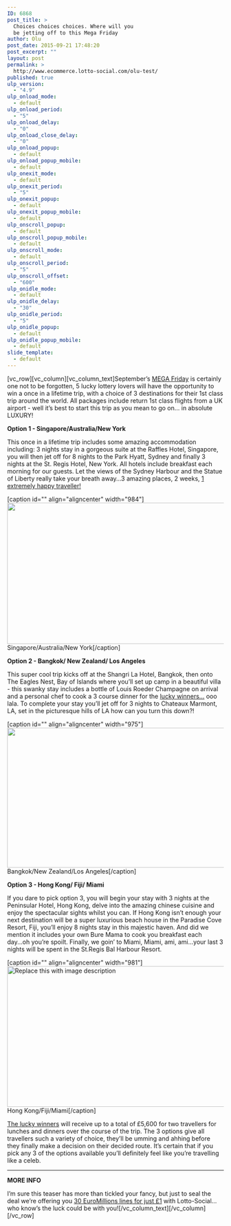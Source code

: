 ```yaml
---
ID: 6868
post_title: >
  Choices choices choices. Where will you
  be jetting off to this Mega Friday
author: Olu
post_date: 2015-09-21 17:48:20
post_excerpt: ""
layout: post
permalink: >
  http://www.ecommerce.lotto-social.com/olu-test/
published: true
ulp_version:
  - "4.9"
ulp_onload_mode:
  - default
ulp_onload_period:
  - "5"
ulp_onload_delay:
  - "0"
ulp_onload_close_delay:
  - "0"
ulp_onload_popup:
  - default
ulp_onload_popup_mobile:
  - default
ulp_onexit_mode:
  - default
ulp_onexit_period:
  - "5"
ulp_onexit_popup:
  - default
ulp_onexit_popup_mobile:
  - default
ulp_onscroll_popup:
  - default
ulp_onscroll_popup_mobile:
  - default
ulp_onscroll_mode:
  - default
ulp_onscroll_period:
  - "5"
ulp_onscroll_offset:
  - "600"
ulp_onidle_mode:
  - default
ulp_onidle_delay:
  - "30"
ulp_onidle_period:
  - "5"
ulp_onidle_popup:
  - default
ulp_onidle_popup_mobile:
  - default
slide_template:
  - default
---
```

[vc_row][vc_column][vc_column_text]September’s <a href="/win-lottery-syndicates/?OL=8&amp;TP1=HT&amp;TP2=&amp;IP=&amp;Prosub_ID=2090&amp;a_bid=9f7cc6b8">MEGA Friday</a> is certainly one not to be forgotten, 5 lucky lottery lovers will have the opportunity to win a once in a lifetime trip, with a choice of 3 destinations for their 1st class trip around the world. All packages include return 1st class flights from a UK airport - well it’s best to start this trip as you mean to go on… in absolute LUXURY!

<!--more-->

<strong>Option 1 - Singapore/Australia/New York</strong>

This once in a lifetime trip includes some amazing accommodation including: 3 nights stay in a gorgeous suite at the Raffles Hotel, Singapore, you will then jet off for 8 nights to the Park Hyatt, Sydney and finally 3 nights at the St. Regis Hotel, New York. All hotels include breakfast each morning for our guests. Let the views of the Sydney Harbour and the Statue of Liberty really take your breath away…3 amazing places, 2 weeks, <a href="/win-lottery-syndicates/?OL=8&amp;TP1=HT&amp;TP2=&amp;IP=&amp;Prosub_ID=2090&amp;a_bid=9f7cc6b8">1 extremely happy traveller!</a>

[caption id="" align="aligncenter" width="984"]<img src="http://news-lotto-social.s3.amazonaws.com/news/wp-content/uploads/2015/09/BeFunky-Collage.jpg-option-1.jpg" alt="" width="984" height="328" /> Singapore/Australia/New York[/caption]

<strong>Option 2 - Bangkok/ New Zealand/ Los Angeles</strong>

This super cool trip kicks off at the Shangri La Hotel, Bangkok, then onto The Eagles Nest, Bay of Islands where you’ll set up camp in a beautiful villa - this swanky stay includes a bottle of Louis Roeder Champagne on arrival and a personal chef to cook a 3 course dinner for the <a href="/win-lottery-syndicates/?OL=8&amp;TP1=HT&amp;TP2=&amp;IP=&amp;Prosub_ID=2090&amp;a_bid=9f7cc6b8">lucky winners…</a> ooo lala. To complete your stay you’ll jet off for 3 nights to Chateaux Marmont, LA, set in the picturesque hills of LA how can you turn this down?!

[caption id="" align="aligncenter" width="975"]<img src="http://news-lotto-social.s3.amazonaws.com/news/wp-content/uploads/2015/09/BeFunky-Collage.jpg-option-2.jpg" alt="" width="975" height="325" /> Bangkok/New Zealand/Los Angeles[/caption]

<strong>Option 3 - Hong Kong/ Fiji/ Miami</strong>

If you dare to pick option 3, you will begin your stay with 3 nights at the Peninsular Hotel, Hong Kong, delve into the amazing chinese cuisine and enjoy the spectacular sights whilst you can. If Hong Kong isn’t enough your next destination will be a super luxurious beach house in the Paradise Cove Resort, Fiji, you’ll enjoy 8 nights stay in this majestic haven. And did we mention it includes your own Bure Mama to cook you breakfast each day...oh you’re spoilt. Finally, we goin’ to Miami, Miami, ami, ami…your last 3 nights will be spent in the St.Regis Bal Harbour Resort.

[caption id="" align="aligncenter" width="981"]<img src="http://news-lotto-social.s3.amazonaws.com/news/wp-content/uploads/2015/09/BeFunky-Collage.jpg-option-3.jpg" alt="Replace this with image description" width="981" height="327" /> Hong Kong/Fiji/Miami[/caption]

<a href="/win-lottery-syndicates/?OL=8&amp;TP1=HT&amp;TP2=&amp;IP=&amp;Prosub_ID=2090&amp;a_bid=9f7cc6b8">The lucky winners</a> will receive up to a total of £5,600 for two travellers for lunches and dinners over the course of the trip. The 3 options give all travellers such a variety of choice, they’ll be umming and ahhing before they finally make a decision on their decided route. It’s certain that if you pick any 3 of the options available you’ll definitely feel like you’re travelling like a celeb.

--------------------------------------
<strong> MORE INFO</strong>

I’m sure this teaser has more than tickled your fancy, but just to seal the deal we’re offering you <a href="/win-lottery-syndicates/?OL=8&amp;TP1=HT&amp;TP2=&amp;IP=&amp;Prosub_ID=2090&amp;a_bid=9f7cc6b8">30 EuroMillions lines for just £1</a> with Lotto-Social… who know’s the luck could be with you![/vc_column_text][/vc_column][/vc_row]